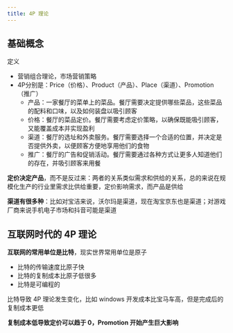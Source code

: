 ```yaml
---
title: 4P 理论
---
```

## 基础概念

定义

- 营销组合理论，市场营销策略
- 4P分别是：Price（价格）、Product（产品）、Place（渠道）、Promotion（推广）
    - 产品：一家餐厅的菜单上的菜品。餐厅需要决定提供哪些菜品，这些菜品的配料和口味，以及如何装盘以吸引顾客
    - 价格：餐厅的菜品定价。餐厅需要考虑定价策略，以确保既能吸引顾客，又能覆盖成本并实现盈利
    - 渠道：餐厅的选址和外卖服务。餐厅需要选择一个合适的位置，并决定是否提供外卖，以便顾客方便地享用他们的食物
    - 推广：餐厅的广告和促销活动。餐厅需要通过各种方式让更多人知道他们的存在，并吸引顾客来用餐

**定价决定产品**，而不是反过来：两者的关系类似需求和供给的关系，总的来说在规模化生产的行业里需求比供给重要，定价影响需求，而产品是供给

**渠道有很多种**：比如对宝洁来说，沃尔玛是渠道，现在淘宝京东也是渠道；对游戏厂商来说手机电子市场和抖音可能是渠道

## 互联网时代的 4P 理论

**互联网的常用单位是比特**，现实世界常用单位是原子

- 比特的传输速度比原子快
- 比特的复制成本比原子低很多
- 比特是可编程的

比特导致 4P 理论发生变化，比如 windows 开发成本比宝马车高，但是完成后的复制成本更低

**复制成本低导致定价可以趋于 0，Promotion 开始产生巨大影响**
